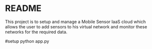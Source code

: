 # README #

This project is to setup and manage a Mobile Sensor IaaS cloud which allows the user to add sensors to his virtual network and monitor these networks for the required data. 

#setup
python app.py